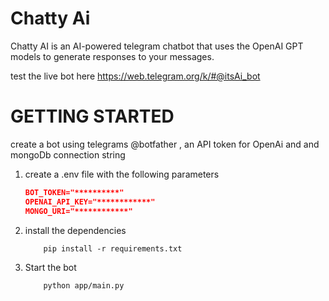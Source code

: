 # Chatty Ai

Chatty AI is an AI-powered telegram chatbot that uses the OpenAI GPT models to generate responses to your messages.

test the live bot here https://web.telegram.org/k/#@itsAi_bot

# GETTING  STARTED
create a bot using telegrams @botfather , an API token for OpenAi and and mongoDb connection string
1. create a .env file with the following parameters
    ```json
    BOT_TOKEN="**********"
    OPENAI_API_KEY="************"
    MONGO_URI="************"
    ```
2. install the dependencies
    ```
        pip install -r requirements.txt
    ```
3. Start the bot 
    ```
        python app/main.py
    ```